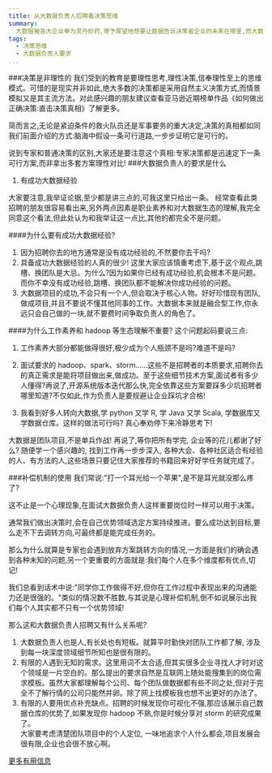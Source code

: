 ```yaml
---
title: 从大数据负责人招聘看决策思维
summary:
  大数据被各大企业奉为灵丹妙药,寄予厚望地想要让数据告诉决策者企业的未来在哪里,而大数据负责人作为项目核心要素,企业会提出怎么样的要求?笔者将十余家大数据负责人沟通经验结合决策思维在此梳理分享。
tags:
  - 决策思维
  - 大数据负责人要求
...
```


###决策是非理性的
我们受到的教育是要理性思考,理性决策,信奉理性至上的思维模式。可惜的是现实并非如此,绝大多数的决策都是采用自然主义决策方式,而情景模拟又是其主流方法。对此感兴趣的朋友建议查看亚马逊近期榜单作品《如何做出正确决策:直击决策真相》了解更多。  

简而言之,无论是紧迫条件的救火队员还是军事要务的重大决定,决策的真相都如同我们前面介绍的方式:脑海中假设一条可行道路,一步步证明它是可行的。  

说到专家和普通决策的区别,大家还是要注意这个真相:专家决策都是迅速定下一条可行方案,而非拿出多套方案理性对比!
###大数据负责人的要求是什么
1.  有成功大数据经验

大家要注意,我举证论据,至少都是讲三点的,可我这里只给出一条。
经常查看此类招聘的朋友很容易看出来,另外两点因素是职业素养和对大数据生态的理解,我完全同意这个看法,但此处认为和我举证这一点比,其他的都完全不是问题。

####为什么要有成功大数据经验?
  1. 因为招聘你去的地方通常是没有成功经验的,不然要你去干吗?  
  2. 具备成功大数据经验的人真的很少! 这里大家应该慎重考虑下,基于这个观点,跳槽、换团队是大忌。为什么?因为如果你已经有成功经验,机会根本不是问题。而你不幸没有成功经验,跳槽、换团队都不能解决你成功经验的问题。  
  3. 大数据项目的成功,不会只有一个人,但会取决于核心人物。好好珍惜现有团队,做成项目,并且不要说不懂其他同事的工作。大数据本来就是融合型工作,你永远只会自己做的一块,就不要费时间争取负责人的角色了。  
  
####为什么工作素养和 hadoop 等生态理解不重要?
  这个问题起码要说三点:  
  
  1. 工作素养大部分都能做得很好,极少成为个人瓶颈不是吗?难道不是吗?  
  
  2. 面试要求的 hadoop、spark、storm……这些不是招聘者的本质要求,招聘你去的真正需求是能将项目做出来,做成功。至于这些细节技术方案,面试者有多少人懂得?再说了,开源系统版本迭代那么快,完全依靠这些方案要踩多少坑招聘者哪里知道?不仅如此,作为负责人是要规避让企业踩坑才合格!  
  
  3. 我看到好多人转向大数据,学 python 又学 R, 学 Java 又学 Scala, 学数据库又学数据仓库。这样的做法可行吗? 真心奉劝停下来冷静思考下!  
  
大数据是团队项目,不是单兵作战! 再说了,等你把所有学完, 企业等的花儿都谢了好么? 随便学一个感兴趣的, 找到工作再一步步深入, 各种大会、各种社区适合有经验的人、有方法的人,这些场景只要记住大家推荐的书籍回来好好学任务就完成了。

###补偿机制的使用
我们常说:"打一个耳光给一个苹果",是不是耳光就没那么疼了?   
 
这不止是一个心理现象,在面试大数据负责人这样重要岗位时一样可以用于决策。 
 
通常我们做出决策时,会在自己优势领域选定方案持续推进。要么成功达到目标,要么走不下去调转方向,可最终都是能完成任务的。    

那么为什么就算是专家也会遇到放弃方案跳转方向的情况,一方面是我们的确会遇到各种未知的问题,另一个更重要的方面就是:我们每个人在多个维度都有优点,切记!  

我们总看到话术中说:"同学你工作做得不好,但你在工作过程中表现出来的沟通能力还是很强的。"类似的情况数不胜数,与其说是心理补偿机制,倒不如说展示出我们每个人其实都不只有一个优势领域! 
 
那么这和大数据负责人招聘又有什么关系呢?  

  1. 大数据负责人也是人,有长处也有短板。就算平时勤快对团队工作都了解, 涉及到每一块深度领域细节所知也是很有限的。  
  2. 有限的人遇到无知的需求。这里用词不太合适,但其实很多企业寻找人才时对这个领域是一片空白的。那么提出的要求自然是互联网上随处能搜集到的岗位需求模板。虽然大家都理解每个公司、每个团队做数据都有些不同之处,但对于完全不了解行情的公司只能然并卵。除了网上找模板我也想不出更好的办法了。  
  3. 有限的人要用优点补充缺点。招聘的时候发现你可视化不强,那应该展示自己数据仓库的优势了,如果发现你 hadoop 不熟,你是时候分享对 storm 的研究成果了。  
大家要考虑清楚团队项目中的个人定位, 一味地追求个人什么都会,项目发展会很有限,企业也会很不放心啊。  

[更多有用信息](http://www.infotrim.cn)  